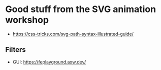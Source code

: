 # Good stuff from the SVG animation workshop

* https://css-tricks.com/svg-path-syntax-illustrated-guide/


## Filters

* GUI: https://feplayground.axw.dev/
